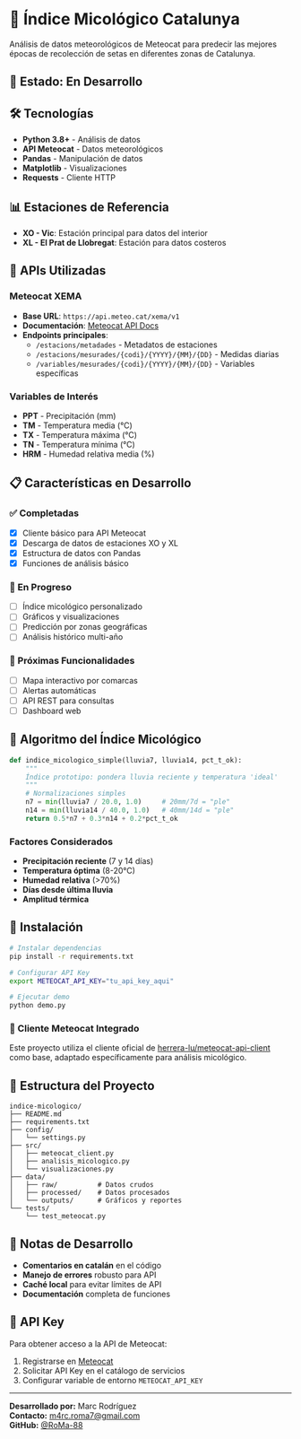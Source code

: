 # 🍄 Índice Micológico Catalunya

Análisis de datos meteorológicos de Meteocat para predecir las mejores épocas de recolección de setas en diferentes zonas de Catalunya.

## 🚧 Estado: En Desarrollo

## 🛠️ Tecnologías

- **Python 3.8+** - Análisis de datos
- **API Meteocat** - Datos meteorológicos
- **Pandas** - Manipulación de datos
- **Matplotlib** - Visualizaciones
- **Requests** - Cliente HTTP

## 📊 Estaciones de Referencia

- **XO - Vic**: Estación principal para datos del interior
- **XL - El Prat de Llobregat**: Estación para datos costeros

## 🔗 APIs Utilizadas

### Meteocat XEMA
- **Base URL**: `https://api.meteo.cat/xema/v1`
- **Documentación**: [Meteocat API Docs](https://apidocs.meteocat.gencat.cat/)
- **Endpoints principales**:
  - `/estacions/metadades` - Metadatos de estaciones
  - `/estacions/mesurades/{codi}/{YYYY}/{MM}/{DD}` - Medidas diarias
  - `/variables/mesurades/{codi}/{YYYY}/{MM}/{DD}` - Variables específicas

### Variables de Interés
- **PPT** - Precipitación (mm)
- **TM** - Temperatura media (°C)
- **TX** - Temperatura máxima (°C)
- **TN** - Temperatura mínima (°C)
- **HRM** - Humedad relativa media (%)

## 📋 Características en Desarrollo

### ✅ Completadas
- [x] Cliente básico para API Meteocat
- [x] Descarga de datos de estaciones XO y XL
- [x] Estructura de datos con Pandas
- [x] Funciones de análisis básico

### 🚧 En Progreso
- [ ] Índice micológico personalizado
- [ ] Gráficos y visualizaciones
- [ ] Predicción por zonas geográficas
- [ ] Análisis histórico multi-año

### 📅 Próximas Funcionalidades
- [ ] Mapa interactivo por comarcas
- [ ] Alertas automáticas
- [ ] API REST para consultas
- [ ] Dashboard web

## 🧮 Algoritmo del Índice Micológico

```python
def indice_micologico_simple(lluvia7, lluvia14, pct_t_ok):
    """
    Índice prototipo: pondera lluvia reciente y temperatura 'ideal'
    """
    # Normalizaciones simples
    n7 = min(lluvia7 / 20.0, 1.0)     # 20mm/7d = "ple"
    n14 = min(lluvia14 / 40.0, 1.0)   # 40mm/14d = "ple"
    return 0.5*n7 + 0.3*n14 + 0.2*pct_t_ok
```

### Factores Considerados
- **Precipitación reciente** (7 y 14 días)
- **Temperatura óptima** (8-20°C)
- **Humedad relativa** (>70%)
- **Días desde última lluvia**
- **Amplitud térmica**

## 🚀 Instalación

```bash
# Instalar dependencias
pip install -r requirements.txt

# Configurar API Key
export METEOCAT_API_KEY="tu_api_key_aqui"

# Ejecutar demo
python demo.py
```

### 🔗 Cliente Meteocat Integrado

Este proyecto utiliza el cliente oficial de [herrera-lu/meteocat-api-client](https://github.com/herrera-lu/meteocat-api-client) como base, adaptado específicamente para análisis micológico.

## 📁 Estructura del Proyecto

```
indice-micologico/
├── README.md
├── requirements.txt
├── config/
│   └── settings.py
├── src/
│   ├── meteocat_client.py
│   ├── analisis_micologico.py
│   └── visualizaciones.py
├── data/
│   ├── raw/          # Datos crudos
│   ├── processed/    # Datos procesados
│   └── outputs/      # Gráficos y reportes
└── tests/
    └── test_meteocat.py
```

## 📝 Notas de Desarrollo

- **Comentarios en catalán** en el código
- **Manejo de errores** robusto para API
- **Caché local** para evitar límites de API
- **Documentación** completa de funciones

## 🔑 API Key

Para obtener acceso a la API de Meteocat:
1. Registrarse en [Meteocat](https://www.meteo.cat/)
2. Solicitar API Key en el catálogo de servicios
3. Configurar variable de entorno `METEOCAT_API_KEY`

---

**Desarrollado por:** Marc Rodríguez  
**Contacto:** m4rc.roma7@gmail.com  
**GitHub:** [@RoMa-88](https://github.com/RoMa-88)
